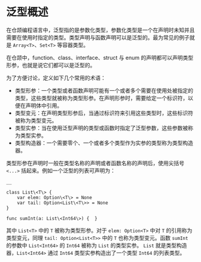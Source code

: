 
# 泛型概述

在仓颉编程语言中，泛型指的是参数化类型，参数化类型是一个在声明时未知并且需要在使用时指定的类型。类型声明与函数声明可以是泛型的。最为常见的例子就是 `Array<T>`、`Set<T>` 等容器类型。

在仓颉中，function、class、interface、struct 与 enum 的声明都可以声明类型形参，也就是说它们都可以是泛型的。

为了方便讨论，定义如下几个常用的术语：

  * 类型形参：一个类型或者函数声明可能有一个或者多个需要在使用处被指定的类型，这些类型就被称为类型形参。在声明形参时，需要给定一个标识符，以便在声明体中引用。
  * 类型变元：在声明类型形参后，当通过标识符来引用这些类型时，这些标识符被称为类型变元。
  * 类型实参：当在使用泛型声明的类型或函数时指定了泛型参数，这些参数被称为类型实参。
  * 类型构造器：一个需要零个、一个或者多个类型作为实参的类型称为类型构造器。

类型形参在声明时一般在类型名称的声明或者函数名称的声明后，使用尖括号 `<...>` 括起来。例如一个泛型的列表可声明为：
    
    __
    
    class List\<T\> {
        var elem: Option\<T\> = None
        var tail: Option<List\<T\>> = None
    }
    
    func sumInt(a: List\<Int64\>) {  }
    
其中 `List<T>` 中的 `T` 被称为类型形参。对于 `elem: Option<T>` 中对 `T` 的引用称为类型变元，同理 `tail: Option<List<T>>` 中的 `T` 也称为类型变元。函数 `sumInt` 的参数中 `List<Int64>` 的 `Int64` 被称为 `List` 的类型实参。 `List` 就是类型构造器，`List<Int64>` 通过 `Int64` 类型实参构造出了一个类型 `Int64` 的列表类型。